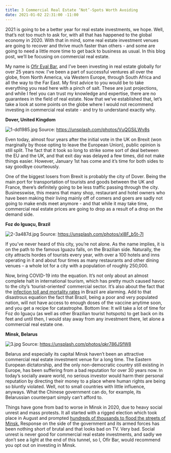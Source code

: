```yaml
---
title: 3 Commercial Real Estate ‘Not’-Spots Worth Avoiding
date: 2021-01-02 22:31:00 -11:00
---
```


2021 is going to be a better year for real estate investments, we hope. Well, that’s not too much to ask for, with all that has happened to the global economy in 2020. With that in mind, some real estate investment venues are going to recover and thrive much faster than others - and some are going to need a little more time to get back to business as usual. In this blog post, we’ll be focusing on commercial real estate.

My name is [Ofir Eyal Bar](https://www.linkedin.com/in/ofir-eyal-bar-074307181/), and I’ve been investing in real estate globally for over 25 years now. I’ve been a part of successful ventures all over the globe, from North America, via Western Europe, through South Africa and all the way to the Far East. My first advice to you would be to take everything you read here with a  pinch of salt. These are just projections, and while I feel you can trust my knowledge and expertise, there are no guarantees in the field of real estate. Now that we’ve established that, let’s take a look at some points on the globe where I would not recommend investing in commercial real estate - and try to understand exactly why.

**Dover, United Kingdom**

![1-dd1985.jpg](/uploads/1-dd1985.jpg)
Source: https://unsplash.com/photos/VuQGSiLWv8s

Even today, almost four years after the initial vote in the UK on Brexit (won marginally by those opting to leave the European Union), public opinion is still split. The fact that it took so long to strike some sort of deal between the EU and the UK, and that exit day was delayed a few times, did not make things easier. However, January 1st has come and it’s time for both sides to say goodbye courteously. 

One of the biggest losers from Brexit is probably the city of Dover. Being the main port for transportation of tourists and goods between the UK and France, there’s definitely going to be less traffic passing through the city. Businesswise, this means that many shop, restaurant and hotel owners who have been making their living mainly off of comers and goers are sadly not going to make ends meet anymore - and that while it may take time, commercial real estate prices are going to drop as a result of a drop on the demand side.

**Foz do Iguaçu, Brazil**

![2-3a487d.jpg](/uploads/2-3a487d.jpg)
Source: https://unsplash.com/photos/xI8F_b5t-7I

If you’ve never heard of this city, you’re not alone. As the name implies, it is on the path to the famous Iguazu falls, on the Brazilian side. Naturally, the city attracts hordes of tourists every year, with over a 100 hotels and inns operating in it and about four times as many restaurants and other dining venues – a whole lot for a city with a population of roughly 250,000.

Now, bring COVID-19 into the equation. It’s not only about an almost complete halt in international tourism, which has pretty much caused havoc to the city’s ‘tourist-oriented’ commercial sector. It’s also about the fact that the [infection toll and mortality rates](https://www.france24.com/en/americas/20201218-brazil-s-top-court-allows-mandatory-vaccination-as-covid-19-cases-deaths-spike) in Brazil are alarming. Add to that disastrous equation the fact that Brazil, being a poor and very populated nation, will not have access to enough doses of the vaccine anytime soon, and you get a recipe for catastrophe. Bottom line: It will take a lot of time for Foz do Iguaçu (as well as other Brazilian tourist hotspots) to get back on its feet and until then, I would stay away from any investment there, let alone a commercial real estate one.

**Minsk, Belarus**

![3.jpg](/uploads/3.jpg)
Source: https://unsplash.com/photos/qkr786JSfW8

Belarus and especially its capital Minsk haven’t been an attractive commercial real estate investment venue for a long time. The Eastern European dictatorship, and the only non-democratic country still existing in Europe, has been suffering from a bad reputation for over 30 years now. In today’s socially aware world, no serious investor would harm their personal reputation by directing their money to a place where human rights are being so bluntly violated. Well, not to small countries with little influence, anyways. What the Chinese government can do, for example, its Belarussian counterpart simply can’t afford to.

Things have gone from bad to worse in Minsk in 2020, due to heavy social unrest and mass protests. It all started with a rigged election which took place in August and prompted [hundreds of thousands to flood the streets of Minsk.](https://www.politico.eu/article/alexander-lukashenko-belarus-svetlana-tikhanovskaya-opponents-protests/) Response on the side of the government and its armed forces has been nothing short of brutal and that looks bad on TV. Very bad. Social unrest is never good for commercial real estate investments, and sadly we don’t see a light at the end of this tunnel, so I, Ofir Bar, would recommend you opt out on investing in Minsk.





